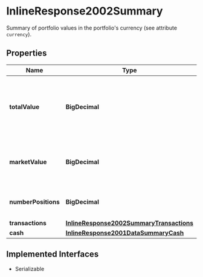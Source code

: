 

# InlineResponse2002Summary

Summary of portfolio values in the portfolio's currency (see attribute `currency`).

## Properties

Name | Type | Description | Notes
------------ | ------------- | ------------- | -------------
**totalValue** | **BigDecimal** | The total portfolio value, i.e. the current market value of the portfolio plus cash. |  [optional]
**marketValue** | **BigDecimal** | The current market value of the securities in the portfolio. |  [optional]
**numberPositions** | **BigDecimal** | Number of positions in the portfolio. |  [optional]
**transactions** | [**InlineResponse2002SummaryTransactions**](InlineResponse2002SummaryTransactions.md) |  |  [optional]
**cash** | [**InlineResponse2001DataSummaryCash**](InlineResponse2001DataSummaryCash.md) |  |  [optional]


## Implemented Interfaces

* Serializable


